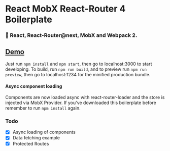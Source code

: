 # React MobX React-Router 4 Boilerplate

### :tada: React, React-Router@next, MobX and Webpack 2.
## [Demo](https://boilerplate.mhaagens.me)

Just run `npm install` and `npm start`, then go to localhost:3000 to start developing.
To build, run `npm run build`, and to preview run `npm run preview`, then go
to localhost:1234 for the minified production bundle.

#### Async component loading
Components are now loaded async with react-router-loader and the store is injected via MobX Provider. 
If you've downloaded this boilerplate before remember to run `npm install` again.

### Todo

- [X] Async loading of components
- [X] Data fetching example
- [X] Protected Routes